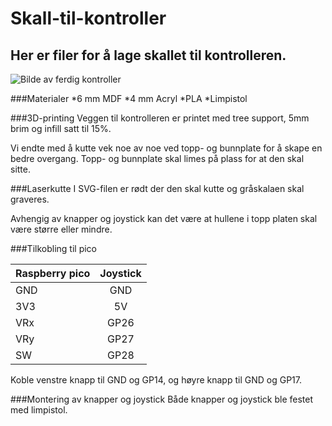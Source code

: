 # Skall-til-kontroller
## Her er filer for å lage skallet til kontrolleren.

![Bilde av ferdig kontroller](https://github.com/Konsollkameratene/Skall-til-kontroller/assets/113992886/c645173a-9f41-493b-ae03-45b2acde618c)


###Materialer
*6 mm MDF
*4 mm Acryl
*PLA
*Limpistol

###3D-printing
Veggen til kontrolleren er printet med tree support, 5mm brim og infill satt til 15%.

Vi endte med å kutte vek noe av noe ved topp- og bunnplate for å skape en bedre overgang. Topp- og bunnplate skal limes på plass for at den skal sitte.

###Laserkutte
I SVG-filen er rødt der den skal kutte og gråskalaen skal graveres. 

Avhengig av knapper og joystick kan det være at hullene i topp platen skal være større eller mindre.

###Tilkobling til pico

| Raspberry pico  | Joystick        |
| --------------- |:---------------:|
| GND             | GND             |
| 3V3             | 5V              |
| VRx             | GP26            |
|VRy              |GP27             |
|SW               |GP28             |

Koble venstre knapp til GND og GP14, og høyre knapp til GND og GP17.

###Montering av knapper og joystick
Både knapper og joystick ble festet med limpistol.
